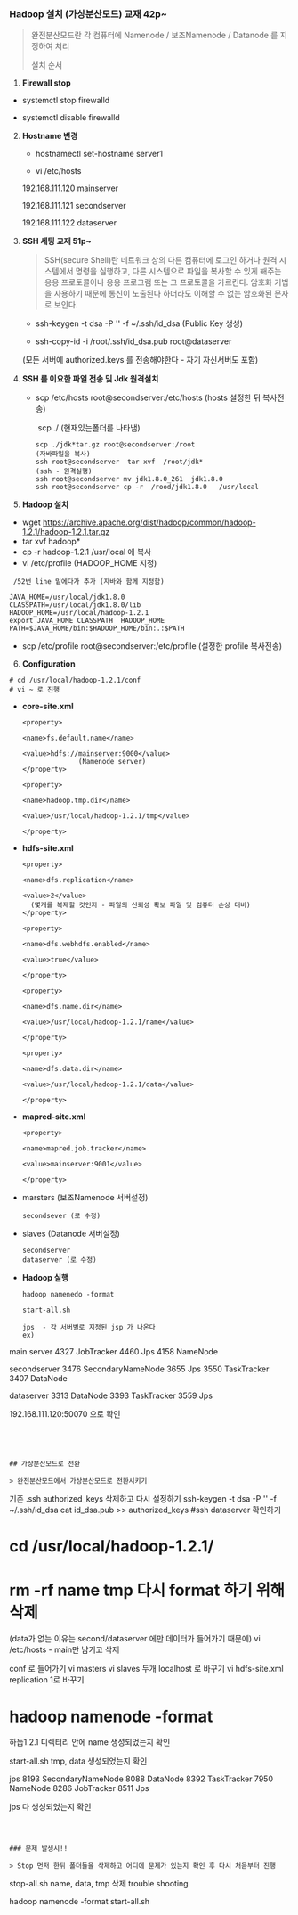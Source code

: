 ### Hadoop 설치 (가상분산모드) 교재 42p~

> 완전분산모드란 각 컴퓨터에 Namenode / 보조Namenode / Datanode 를 지정하여 처리
>
> 설치 순서

1.  **Firewall stop**

   - systemctl stop firewalld

   - systemctl disable firewalld



2. **Hostname 변경**

   - hostnamectl set-hostname server1

   - vi /etc/hosts

   192.168.111.120 mainserver

   192.168.111.121 secondserver

   192.168.111.122 dataserver

   

3. **SSH 세팅  교재 51p~**

   > SSH(secure Shell)란 네트워크 상의 다른 컴퓨터에 로그인 하거나 원격 시스템에서 명령을 실행하고, 다른 시스템으로 파일을 복사할 수 있게 해주는 응용 프로토콜이나 응용 프로그램 또는 그 프로토콜을 가르킨다. 암호화 기법을 사용하기 때문에 통신이 노출된다 하더라도 이해할 수 없는 암호화된 문자로 보인다.

   - ssh-keygen -t dsa -P '' -f ~/.ssh/id_dsa  (Public Key 생성)

   - ssh-copy-id -i /root/.ssh/id_dsa.pub  root@dataserver
   
    (모든 서버에 authorized.keys 를 전송해야한다 - 자기 자신서버도 포함) 



4. **SSH 를 이요한 파일 전송 및 Jdk 원격설치**

   - scp  /etc/hosts  root@secondserver:/etc/hosts  (hosts 설정한 뒤 복사전송)

     ​	scp  ./ (현재있는폴더를 나타냄)

     ```
     scp ./jdk*tar.gz root@secondserver:/root
     (자바파일을 복사)
     ssh root@secondserver  tar xvf  /root/jdk*
     (ssh - 원격실행)
     ssh root@secondserver mv jdk1.8.0_261  jdk1.8.0
     ssh root@secondserver cp -r  /rood/jdk1.8.0   /usr/local
     ```

     

5. **Hadoop 설치**

- wget https://archive.apache.org/dist/hadoop/common/hadoop-1.2.1/hadoop-1.2.1.tar.gz
- tar xvf hadoop*
- cp -r hadoop-1.2.1  /usr/local       에 복사
- vi /etc/profile   (HADOOP_HOME 지정)

```
 /52번 line 밑에다가 추가 (자바와 함께 지정함)
 
JAVA_HOME=/usr/local/jdk1.8.0
CLASSPATH=/usr/local/jdk1.8.0/lib
HADOOP_HOME=/usr/local/hadoop-1.2.1
export JAVA_HOME CLASSPATH  HADOOP_HOME
PATH=$JAVA_HOME/bin:$HADOOP_HOME/bin:.:$PATH
```

- scp  /etc/profile  root@secondserver:/etc/profile   (설정한 profile 복사전송)



6. **Configuration**

```
# cd /usr/local/hadoop-1.2.1/conf 
# vi ~ 로 진행
```

- **core-site.xml**

  ```
  <property>
  
  <name>fs.default.name</name>
  
  <value>hdfs://mainserver:9000</value>
                (Namenode server)
  </property>
  
  <property>
  
  <name>hadoop.tmp.dir</name>
  
  <value>/usr/local/hadoop-1.2.1/tmp</value>
  
  </property>
  
  ```

- **hdfs-site.xml**

  ```
  <property>
  
  <name>dfs.replication</name>
  
  <value>2</value> 
    (몇개를 복제할 것인지 - 파일의 신뢰성 확보 파일 및 컴퓨터 손상 대비)
  </property>
  
  <property>
  
  <name>dfs.webhdfs.enabled</name>
  
  <value>true</value>
  
  </property>
  
  <property>
  
  <name>dfs.name.dir</name>
  
  <value>/usr/local/hadoop-1.2.1/name</value>
  
  </property>
  
  <property>
  
  <name>dfs.data.dir</name>
  
  <value>/usr/local/hadoop-1.2.1/data</value>
  
  </property>
  ```

- **mapred-site.xml**

  ```
  <property>
  
  <name>mapred.job.tracker</name>
  
  <value>mainserver:9001</value>
  
  </property>
  ```

- marsters   (보조Namenode 서버설정)

  ```
  secondsever (로 수정)
  ```

- slaves  (Datanode 서버설정)

  ```
  secondserver
  dataserver (로 수정)
  ```

  

- **Hadoop 실행**

  ```
  hadoop namenedo -format
  
  start-all.sh
  
  jps  - 각 서버별로 지정된 jsp 가 나온다
  ex)
main server
  4327 JobTracker
  4460 Jps
  4158 NameNode
  
  secondserver
  3476 SecondaryNameNode
  3655 Jps
  3550 TaskTracker
  3407 DataNode
  
  
  dataserver
  3313 DataNode
  3393 TaskTracker
  3559 Jps
  
  192.168.111.120:50070  으로 확인
  ```
  



## 가상분산모드로 전환

> 완전분산모드에서 가상분산모드로 전환시키기

```
기존 .ssh authorized_keys 삭제하고 다시 설정하기
ssh-keygen -t dsa -P '' -f ~/.ssh/id_dsa
cat id_dsa.pub >> authorized_keys 
#ssh dataserver 확인하기

# cd /usr/local/hadoop-1.2.1/
# rm -rf name tmp  다시 format 하기 위해 삭제 
(data가 없는 이유는 second/dataserver 에만 데이터가 들어가기 때문에)
vi /etc/hosts  - main만 남기고 삭제 

conf 로 들어가기
vi masters
vi slaves  두개 localhost 로 바꾸기 
vi hdfs-site.xml   replication  1로 바꾸기

# hadoop namenode -format
하둡1.2.1 디렉터리 안에  name 생성되었는지 확인

start-all.sh
tmp, data 생성되었는지 확인

jps
8193 SecondaryNameNode
8088 DataNode
8392 TaskTracker
7950 NameNode
8286 JobTracker
8511 Jps

jps 다 생성되었는지 확인

```



### 문제 발생시!!

> Stop 먼저 한뒤 폴더들을 삭제하고 어디에 문제가 있는지 확인 후 다시 처음부터 진행

```
stop-all.sh
name, data, tmp 삭제
trouble shooting

hadoop namenode -format
start-all.sh

```









